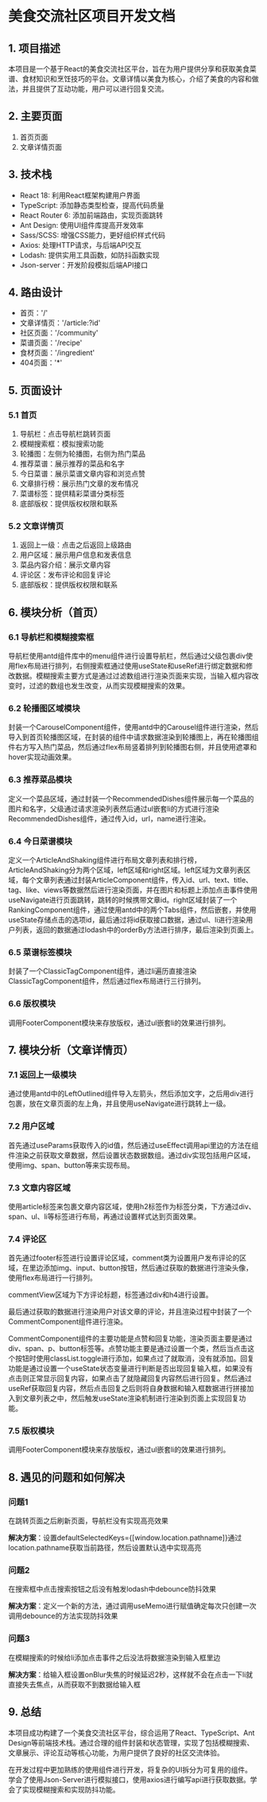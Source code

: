 # 美食交流社区项目开发文档

## 1. 项目描述

本项目是一个基于React的美食交流社区平台，旨在为用户提供分享和获取美食菜谱、食材知识和烹饪技巧的平台。文章详情以美食为核心，介绍了美食的内容和做法，并且提供了互动功能，用户可以进行回复交流。

## 2. 主要页面

1. 首页页面
2. 文章详情页面

## 3. 技术栈

- React 18: 利用React框架构建用户界面
- TypeScript: 添加静态类型检查，提高代码质量
- React Router 6: 添加前端路由，实现页面跳转 
- Ant Design: 使用UI组件库提高开发效率
- Sass/SCSS: 增强CSS能力，更好组织样式代码
- Axios: 处理HTTP请求，与后端API交互
- Lodash: 提供实用工具函数，如防抖函数实现
- Json-server：开发阶段模拟后端API接口

## 4. 路由设计

- 首页：'/'
- 文章详情页：'/article:?id'
- 社区页面：'/community'
- 菜谱页面：'/recipe'
- 食材页面：'/ingredient'
- 404页面：'*'

## 5. 页面设计

### 5.1 首页

1. 导航栏：点击导航栏跳转页面
2. 模糊搜索框：模拟搜索功能
3. 轮播图：左侧为轮播图，右侧为热门菜品
4. 推荐菜谱：展示推荐的菜品和名字
5. 今日菜谱：展示菜谱文章内容和浏览点赞
6. 文章排行榜：展示热门文章的发布情况
7. 菜谱标签：提供精彩菜谱分类标签
8. 底部版权：提供版权权限和联系

### 5.2 文章详情页

1. 返回上一级：点击之后返回上级路由
2. 用户区域：展示用户信息和发表信息
3. 菜品内容介绍：展示文章内容
4. 评论区：发布评论和回复评论
5. 底部版权：提供版权权限和联系

## 6. 模块分析（首页）

### 6.1 导航栏和模糊搜索框



导航栏使用antd组件库中的menu组件进行设置导航栏，然后通过父级包裹div使用flex布局进行排列，右侧搜索框通过使用useState和useRef进行绑定数据和修改数据。模糊搜索主要方式是通过过滤数组进行渲染页面来实现，当输入框内容改变时，过滤的数组也发生改变，从而实现模糊搜索的效果。

### 6.2 轮播图区域模块

封装一个CarouselComponent组件，使用antd中的Carousel组件进行渲染，然后导入到首页轮播图区域，在封装的组件中请求数据渲染到轮播图上，再在轮播图组件右方写入热门菜品，然后通过flex布局竖着排列到轮播图右侧，并且使用遮罩和hover实现动画效果。

### 6.3 推荐菜品模块

定义一个菜品区域，通过封装一个RecommendedDishes组件展示每一个菜品的图片和名字，父级通过请求渲染列表然后通过ul嵌套li的方式进行渲染RecommendedDishes组件，通过传入id，url，name进行渲染。

### 6.4 今日菜谱模块

定义一个ArticleAndShaking组件进行布局文章列表和排行榜，ArticleAndShaking分为两个区域，left区域和right区域。left区域为文章列表区域，每个文章列表通过封装ArticleComponent组件，传入id、url、text、title、tag、like、views等数据然后进行渲染页面，并在图片和标题上添加点击事件使用useNavigate进行页面跳转，跳转的时候携带文章id。right区域封装了一个RankingComponent组件，通过使用antd中的两个Tabs组件，然后嵌套，并使用useState存储点击的选项id，最后通过将id获取接口数据，通过ul、li进行渲染用户列表，返回的数据通过lodash中的orderBy方法进行排序，最后渲染到页面上。

### 6.5 菜谱标签模块

封装了一个ClassicTagComponent组件，通过li遍历直接渲染ClassicTagComponent组件，然后通过flex布局进行三行排列。

### 6.6 版权模块

调用FooterComponent模块来存放版权，通过ul嵌套li的效果进行排列。

## 7. 模块分析（文章详情页）

### 7.1 返回上一级模块

通过使用antd中的LeftOutlined组件导入左箭头，然后添加文字，之后用div进行包裹，放在文章页面的左上角，并且使用useNavigate进行跳转上一级。

### 7.2 用户区域

首先通过useParams获取传入的id值，然后通过useEffect调用api里边的方法在组件渲染之前获取文章数据，然后设置状态数据数组。通过div实现包括用户区域，使用img、span、button等来实现布局。

### 7.3 文章内容区域

使用article标签来包裹文章内容区域，使用h2标签作为标签分类，下方通过div、span、ul、li等标签进行布局，再通过设置样式达到页面效果。

### 7.4 评论区

首先通过footer标签进行设置评论区域，comment类为设置用户发布评论的区域，在里边添加img、input、button按钮，然后通过获取的数据进行渲染头像，使用flex布局进行一行排列。

commentView区域为下方评论标题，标签通过div和h4进行设置。

最后通过获取的数据进行渲染用户对该文章的评论，并且渲染过程中封装了一个CommentComponent组件进行渲染。

CommentComponent组件的主要功能是点赞和回复功能，渲染页面主要是通过div、span、p、button标签等。点赞功能主要是通过设置一个类，然后当点击这个按钮时使用classList.toggle进行添加，如果点过了就取消，没有就添加。回复功能是通过设置一个useState状态变量进行判断是否出现回复输入框，如果没有点击则正常显示回复内容，如果点击了就隐藏回复内容然后进行回复。然后通过useRef获取回复内容，然后点击回复之后则将自身数据和输入框数据进行拼接加入到文章列表之中，然后触发useState渲染机制进行渲染到页面上实现回复功能。

### 7.5 版权模块

调用FooterComponent模块来存放版权，通过ul嵌套li的效果进行排列。

## 8. 遇见的问题和如何解决

### 问题1
在跳转页面之后刷新页面，导航栏没有实现高亮效果

**解决方案**：设置defaultSelectedKeys={[window.location.pathname]}通过location.pathname获取当前路径，然后设置默认选中实现高亮

### 问题2
在搜索框中点击搜索按钮之后没有触发lodash中debounce防抖效果

**解决方案**：定义一个新的方法，通过调用useMemo进行赋值确定每次只创建一次调用debounce的方法实现防抖效果

### 问题3
在模糊搜索的时候给li添加点击事件之后没法将数据渲染到输入框里边

**解决方案**：给输入框设置onBlur失焦的时候延迟2秒，这样就不会在点击一下li就直接失去焦点，从而获取不到数据给输入框

## 9. 总结

本项目成功构建了一个美食交流社区平台，综合运用了React、TypeScript、Ant Design等前端技术栈。通过合理的组件封装和状态管理，实现了包括模糊搜索、文章展示、评论互动等核心功能，为用户提供了良好的社区交流体验。

在开发过程中更加熟练的使用组件进行开发，将复杂的UI拆分为可复用的组件。学会了使用Json-Server进行模拟接口，使用axios进行编写api进行获取数据。学会了实现模糊搜索和实现防抖功能。 
